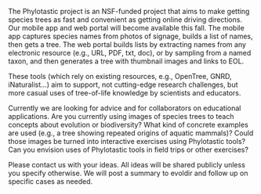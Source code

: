 The Phylotastic project is an NSF-funded project that aims to make getting species trees as fast and convenient as getting online driving directions.  Our mobile app and web portal will become available this fall.  The mobile app captures species names from photos of signage, builds a list of names, then gets a tree.  The web portal builds lists by extracting names from any electronic resource (e.g., URL, PDF, txt, doc), or by sampling from a named taxon, and then generates a tree with thumbnail images and links to EOL. 

These tools (which rely on existing resources, e.g., OpenTree, GNRD, iNaturalist...) aim to support, not cutting-edge research challenges, but more casual uses of tree-of-life knowledge by scientists and educators. 

Currently we are looking for advice and for collaborators on educational applications.  Are you currently using images of species trees to teach concepts about evolution or biodiversity?  What kind of concrete examples are used (e.g., a tree showing repeated origins of aquatic mammals)?  Could those images be turned into interactive exercises using Phylotastic tools?  Can you envision uses of Phylotastic tools in field trips or other exercises?  

Please contact us with your ideas.  All ideas will be shared publicly unless you specify otherwise.  We will post a summary to evoldir and follow up on specific cases as needed. 